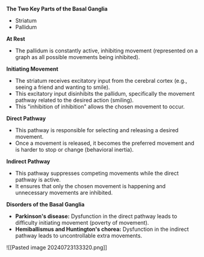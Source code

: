 
**The Two Key Parts of the Basal Ganglia**

- Striatum
- Pallidum

**At Rest**

- The pallidum is constantly active, inhibiting movement (represented on a graph as all possible movements being inhibited).

**Initiating Movement**

- The striatum receives excitatory input from the cerebral cortex (e.g., seeing a friend and wanting to smile).
- This excitatory input disinhibits the pallidum, specifically the movement pathway related to the desired action (smiling).
- This "inhibition of inhibition" allows the chosen movement to occur.

**Direct Pathway**

- This pathway is responsible for selecting and releasing a desired movement.
- Once a movement is released, it becomes the preferred movement and is harder to stop or change (behavioral inertia).

**Indirect Pathway**

- This pathway suppresses competing movements while the direct pathway is active.
- It ensures that only the chosen movement is happening and unnecessary movements are inhibited.

**Disorders of the Basal Ganglia**

- **Parkinson's disease:** Dysfunction in the direct pathway leads to difficulty initiating movement (poverty of movement).
- **Hemiballismus and Huntington's chorea:** Dysfunction in the indirect pathway leads to uncontrollable extra movements.

![[Pasted image 20240723133320.png]]